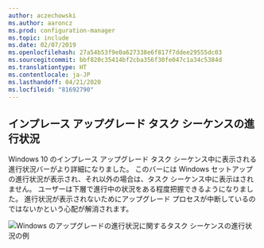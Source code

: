 ```yaml
---
author: aczechowski
ms.author: aaroncz
ms.prod: configuration-manager
ms.topic: include
ms.date: 02/07/2019
ms.openlocfilehash: 27a54b53f9e0a627338e6f817f7ddee29555dc03
ms.sourcegitcommit: bbf820c35414bf2cba356f30fe047c1a34c5384d
ms.translationtype: HT
ms.contentlocale: ja-JP
ms.lasthandoff: 04/21/2020
ms.locfileid: "81692790"
---
```

## <a name="progress-status-during-in-place-upgrade-task-sequence"></a><a name="bkmk_ipu"></a> インプレース アップグレード タスク シーケンスの進行状況
<!--3747129-->

Windows 10 のインプレース アップグレード タスク シーケンス中に表示される進行状況バーがより詳細になりました。 このバーには Windows セットアップの進行状況が表示され、それ以外の場合は、タスク シーケンス中に表示はされません。 ユーザーは下層で進行中の状況をある程度把握できるようになりました。 進行状況が表示されないためにアップグレード プロセスが中断しているのではないかという心配が解消されます。  

![Windows のアップグレードの進行状況に関するタスク シーケンスの進行状況の例](../../media/3747129-installation-progress.png)


